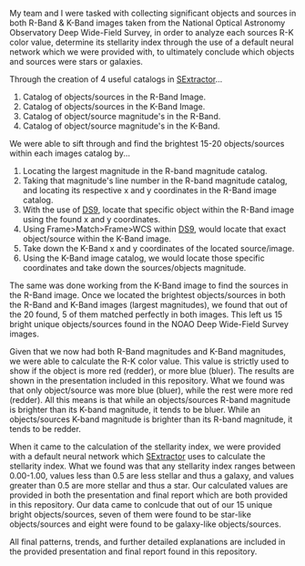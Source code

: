 My team and I were tasked with collecting significant objects and sources in both R-Band & K-Band images taken from the National 
Optical Astronomy Observatory Deep Wide-Field Survey, in order to analyze each sources R-K color value, determine its stellarity
index through the use of a default neural network which we were provided with, to ultimately conclude which objects and sources
were stars or galaxies.

Through the creation of 4 useful catalogs in [SExtractor](https://www.astromatic.net/software/sextractor)...

  1. Catalog of objects/sources in the R-Band Image.
  2. Catalog of objects/sources in the K-Band Image.
  3. Catalog of object/source magnitude's in the R-Band.
  4. Catalog of object/source magnitude's in the K-Band.

We were able to sift through and find the brightest 15-20 objects/sources within each images catalog by...

  1. Locating the largest magnitude in the R-band magnitude catalog.
  2. Taking that magnitude's line number in the R-band magnitude catalog, and locating its respective x and y coordinates in the R-Band image catalog.
  3. With the use of [DS9](http://ds9.si.edu/site/Home.html), locate that specific object within the R-Band image using the found x and y coordinates.
  4. Using Frame>Match>Frame>WCS within [DS9](http://ds9.si.edu/site/Home.html), would locate that exact object/source within the K-Band image.
  5. Take down the K-Band x and y coordinates of the located source/image.
  6. Using the K-Band image catalog, we would locate those specific coordinates and take down the sources/objects magnitude.

The same was done working from the K-Band image to find the sources in the R-Band image. Once we located the brightest 
objects/sources in both the R-Band and K-Band images (largest magnitudes), we found that out of the 20 found, 5 of them matched
perfectly in both images. This left us 15 bright unique objects/sources found in the NOAO Deep Wide-Field Survey images.

Given that we now had both R-Band magnitudes and K-Band magnitudes, we were able to calculate the R-K color value. This value 
is strictly used to show if the object is more red (redder), or more blue (bluer). The results are shown in the presentation included in this
repository. What we found was that only object/source was more blue (bluer), while the rest were more red (redder). All this means is that while an
objects/sources R-band magnitude is brighter than its K-band magnitude, it tends to be bluer. While an objects/sources K-band magnitude is brighter than
its R-band magnitude, it tends to be redder.

When it came to the calculation of the stellarity index, we were provided with a default neural network which [SExtractor](https://www.astromatic.net/software/sextractor)
uses to calculate the stellarity index. What we found was that any stellarity index ranges between 0.00-1.00, values less than 0.5 are less stellar and thus a galaxy, and values 
greater than 0.5 are more stellar and thus a star. Our calculated values are provided in both the presentation and final report which are both provided in this repository. Our data
came to conlcude that out of our 15 unique bright objects/sources, seven of them were found to be star-like objects/sources and eight were found to be galaxy-like objects/sources.

All final patterns, trends, and further detailed explanations are included in the provided presentation and final report found in this repository.
